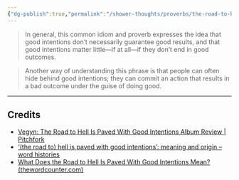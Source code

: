 ```yaml
---
{"dg-publish":true,"permalink":"/shower-thoughts/proverbs/the-road-to-hell-is-paved-with-good-intentions/","tags":["proverbs","saying","words"],"created":"2025-04-09T22:06:39.972-05:00","updated":"2025-04-09T11:27:09.000-05:00"}
---
```


>In general, this common idiom and proverb expresses the idea that good intentions don’t necessarily guarantee good results, and that good intentions matter little—if at all—if they don’t end in good outcomes.

> Another way of understanding this phrase is that people can often hide behind good intentions; they can commit an action that results in a bad outcome under the guise of doing good.
---
## Credits
- [Vegyn: The Road to Hell Is Paved With Good Intentions Album Review | Pitchfork](https://pitchfork.com/reviews/albums/vegyn-the-road-to-hell-is-paved-with-good-intentions/)
- [‘(the road to) hell is paved with good intentions’: meaning and origin – word histories](https://wordhistories.net/2021/11/15/hell-good-intentions/)
- [What Does the Road to Hell Is Paved With Good Intentions Mean? (thewordcounter.com)](https://thewordcounter.com/what-does-the-road-to-hell-is-paved-with-good-intentions-mean/)